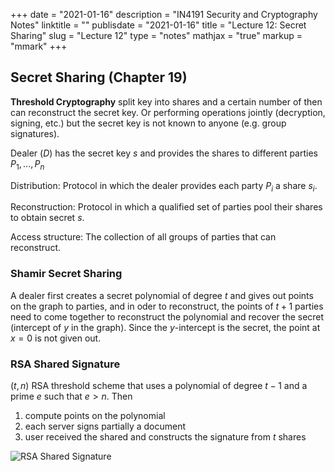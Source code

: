 +++
date = "2021-01-16"
description = "IN4191 Security and Cryptography Notes"
linktitle = ""
publisdate = "2021-01-16"
title = "Lecture 12: Secret Sharing"
slug = "Lecture 12"
type = "notes"
mathjax = "true"
markup = "mmark"
+++

## Secret Sharing (Chapter 19)

**Threshold Cryptography** split key into shares and a certain number of then can reconstruct the secret key. Or performing operations jointly (decryption, signing, etc.) but the secret key is not known to anyone (e.g. group signatures).

Dealer $(D)$ has the secret key $s$ and provides the shares to different parties $P_1,...,P_n$

Distribution: Protocol in which the dealer provides each party $P_i$ a share $s_i$.

Reconstruction: Protocol in which a qualified set of parties pool their shares to obtain secret $s$.

Access structure: The collection of all groups of parties that can reconstruct.

### Shamir Secret Sharing

A dealer first creates a secret polynomial of degree $t$ and gives out points on the graph to parties, and in oder to reconstruct, the points of $t+1$ parties need to come together to reconstruct the polynomial and recover the secret (intercept of $y$ in the graph). Since the $y$-intercept is the secret, the point at $x=0$ is not given out.

### RSA Shared Signature

$(t,n)$ RSA threshold scheme that uses a polynomial of degree $t-1$ and a prime $e$ such that $e>n$. Then

1. compute points on the polynomial
2. each server signs partially a document
3. user received the shared and constructs the signature from $t$ shares

![RSA Shared Signature](/images/IN4191/RSA-Secret-Share.png)
